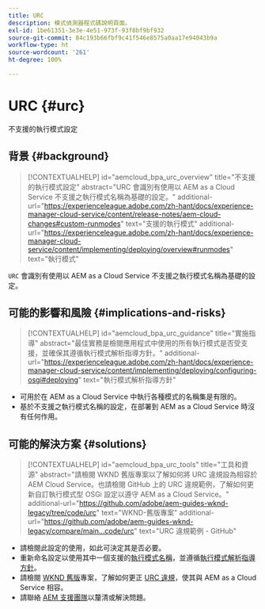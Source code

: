 ```yaml
---
title: URC
description: 模式偵測器程式碼說明頁面。
exl-id: 1be61351-3e3e-4e51-973f-93f8bf9bf932
source-git-commit: 84c193b66fbf9c41f546e8575a0aa17e94043b9a
workflow-type: ht
source-wordcount: '261'
ht-degree: 100%

---
```


# URC {#urc}

不支援的執行模式設定

## 背景 {#background}

>[!CONTEXTUALHELP]
>id="aemcloud_bpa_urc_overview"
>title="不支援的執行模式設定"
>abstract="URC 會識別有使用以 AEM as a Cloud Service 不支援之執行模式名稱為基礎的設定。"
>additional-url="https://experienceleague.adobe.com/zh-hant/docs/experience-manager-cloud-service/content/release-notes/aem-cloud-changes#custom-runmodes" text="支援的執行模式"
>additional-url="https://experienceleague.adobe.com/zh-hant/docs/experience-manager-cloud-service/content/implementing/deploying/overview#runmodes" text="執行模式"

`URC` 會識別有使用以 AEM as a Cloud Service 不支援之執行模式名稱為基礎的設定。

## 可能的影響和風險 {#implications-and-risks}

>[!CONTEXTUALHELP]
>id="aemcloud_bpa_urc_guidance"
>title="實施指導"
>abstract="最佳實務是檢閱應用程式中使用的所有執行模式是否受支援，並確保其遵循執行模式解析指導方針。"
>additional-url="https://experienceleague.adobe.com/zh-hant/docs/experience-manager-cloud-service/content/implementing/deploying/configuring-osgi#deploying" text="執行模式解析指導方針"

* 可用於在 AEM as a Cloud Service 中執行各種模式的名稱集是有限的。
* 基於不支援之執行模式名稱的設定，在部署到 AEM as a Cloud Service 時沒有任何作用。

## 可能的解決方案 {#solutions}

>[!CONTEXTUALHELP]
>id="aemcloud_bpa_urc_tools"
>title="工具和資源"
>abstract="請檢閱 WKND 舊版專案以了解如何將 URC 違規設為相容於 AEM Cloud Service。也請檢閱 GitHub 上的 URC 違規範例，了解如何更新自訂執行模式型 OSGi 設定以遵守 AEM as a Cloud Service。"
>additional-url="https://github.com/adobe/aem-guides-wknd-legacy/tree/code/urc" text="WKND-舊版專案"
>additional-url="https://github.com/adobe/aem-guides-wknd-legacy/compare/main...code/urc" text="URC 違規範例 - GitHub"

* 請檢閱此設定的使用，如此可決定其是否必要。
* 重新命名設定以使用其中一個支援的[執行模式名稱](https://experienceleague.adobe.com/zh-hant/docs/experience-manager-cloud-service/content/release-notes/aem-cloud-changes#custom-runmodes)，並遵循[執行模式解析指導方針](https://experienceleague.adobe.com/zh-hant/docs/experience-manager-cloud-service/content/implementing/deploying/configuring-osgi#runmode-resolution)。
* 請檢閱 [WKND 舊版](https://github.com/adobe/aem-guides-wknd-legacy/tree/code/urc)專案，了解如何更正 [URC 違規](https://github.com/adobe/aem-guides-wknd-legacy/compare/main...code/urc)，使其與 AEM as a Cloud Service 相容。
* 請聯絡 [AEM 支援團隊](https://helpx.adobe.com/tw/enterprise/using/support-for-experience-cloud.html)以釐清或解決問題。
